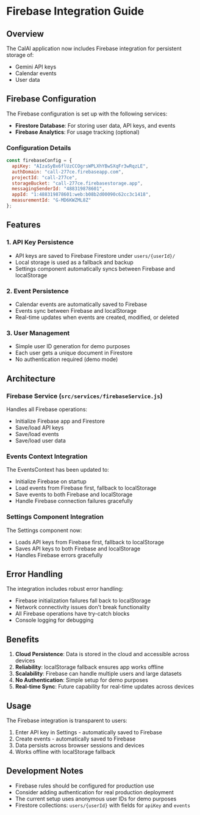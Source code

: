 # Firebase Integration Guide

## Overview

The CalAI application now includes Firebase integration for persistent storage of:
- Gemini API keys
- Calendar events
- User data

## Firebase Configuration

The Firebase configuration is set up with the following services:
- **Firestore Database**: For storing user data, API keys, and events
- **Firebase Analytics**: For usage tracking (optional)

### Configuration Details

```javascript
const firebaseConfig = {
  apiKey: "AIzaSyBx6flUzCCOgrsWPLXhYBwSXqFr3wRqzLE",
  authDomain: "call-277ce.firebaseapp.com",
  projectId: "call-277ce",
  storageBucket: "call-277ce.firebasestorage.app",
  messagingSenderId: "488319878601",
  appId: "1:488319878601:web:b08b2d00090c62cc3c1418",
  measurementId: "G-MD6KWZML8Z"
};
```

## Features

### 1. API Key Persistence
- API keys are saved to Firebase Firestore under `users/{userId}/`
- Local storage is used as a fallback and backup
- Settings component automatically syncs between Firebase and localStorage

### 2. Event Persistence
- Calendar events are automatically saved to Firebase
- Events sync between Firebase and localStorage
- Real-time updates when events are created, modified, or deleted

### 3. User Management
- Simple user ID generation for demo purposes
- Each user gets a unique document in Firestore
- No authentication required (demo mode)

## Architecture

### Firebase Service (`src/services/firebaseService.js`)
Handles all Firebase operations:
- Initialize Firebase app and Firestore
- Save/load API keys
- Save/load events
- Save/load user data

### Events Context Integration
The EventsContext has been updated to:
- Initialize Firebase on startup
- Load events from Firebase first, fallback to localStorage
- Save events to both Firebase and localStorage
- Handle Firebase connection failures gracefully

### Settings Component Integration
The Settings component now:
- Loads API keys from Firebase first, fallback to localStorage
- Saves API keys to both Firebase and localStorage
- Handles Firebase errors gracefully

## Error Handling

The integration includes robust error handling:
- Firebase initialization failures fall back to localStorage
- Network connectivity issues don't break functionality
- All Firebase operations have try-catch blocks
- Console logging for debugging

## Benefits

1. **Cloud Persistence**: Data is stored in the cloud and accessible across devices
2. **Reliability**: localStorage fallback ensures app works offline
3. **Scalability**: Firebase can handle multiple users and large datasets
4. **No Authentication**: Simple setup for demo purposes
5. **Real-time Sync**: Future capability for real-time updates across devices

## Usage

The Firebase integration is transparent to users:
1. Enter API key in Settings - automatically saved to Firebase
2. Create events - automatically saved to Firebase
3. Data persists across browser sessions and devices
4. Works offline with localStorage fallback

## Development Notes

- Firebase rules should be configured for production use
- Consider adding authentication for real production deployment
- The current setup uses anonymous user IDs for demo purposes
- Firestore collections: `users/{userId}` with fields for `apiKey` and `events`